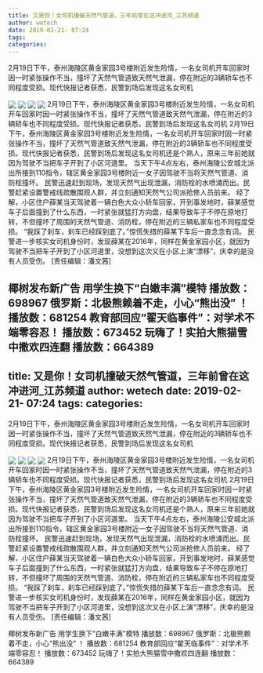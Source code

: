 ```yaml
---
title: 又是你！女司机撞破天然气管道，三年前曾在这冲进河_江苏频道
author: wetech
date: 2019-02-21- 07:24
tags: 
categories: 
---
```

2月19日下午，泰州海陵区黄金家园3号楼附近发生险情，一名女司机开车回家时因一时紧张操作不当，撞坏了天然气管道致天然气泄漏，停在附近的3辆轿车也不同程度受损。现代快报记者获悉，民警到场后发现这名女司机
<!-- more -->
                
<img align="center" border="0" src="http://p1.ifengimg.com/a/2019_08/e0566e8c06c8dbb_size38_w393_h522.jpg" />
                
<img align="center" border="0" src="http://p3.ifengimg.com/a/2019_08/377eea238816a82_size33_w394_h523.jpg" />
                
<img align="center" border="0" src="http://p1.ifengimg.com/a/2019_08/be42f4e1ff974eb_size25_w392_h525.jpg" />
            
<img align="center" border="0" src="http://p2.ifengimg.com/a/2016/0810/204c433878d5cf9size1_w16_h16.png" />
2月19日下午，泰州海陵区黄金家园3号楼附近发生险情，一名女司机开车回家时因一时紧张操作不当，撞坏了天然气管道致天然气泄漏，停在附近的3辆轿车也不同程度受损。现代快报记者获悉，民警到场后发现这名女司机
2月19日下午，泰州海陵区黄金家园3号楼附近发生险情，一名女司机开车回家时因一时紧张操作不当，撞坏了天然气管道致天然气泄漏，停在附近的3辆轿车也不同程度受损。现代快报记者获悉，民警到场后发现这名女司机还是个熟人，原来三年前她就因为驾驶不当把车子开到了小区河道里。
当天下午4点左右，泰州海陵公安城北派出所接到110指令，辖区黄金家园3号楼附近一女子因驾驶不当将天然气管道、消防栓撞坏。
民警迅速赶到现场，发现天然气出现泄漏，消防栓的水喷涌而出。民警赶紧设置警戒线疏散围观人群，并立刻通知天然气公司派抢修人员前来。
经了解，小区住户薛某当天驾驶着一辆白色大众小轿车回家，开到事发地时，薛某感觉车子后面撞到了什么东西，一时紧张就猛打方向盘，结果导致车子不停在原地打转，不但撞坏了周围的天然气管道、消防栓，停在附近的三辆私家车也不同程度受损。
“我踩了刹车，刹车已经踩到底了。”惊慌失措的薛某下车后一直念念有词。
民警进一步核实女司机身份时，发现薛某在2016年，同样在黄金家园小区，就因为驾驶不当把车子开到了小区河道里，没想到这次又在小区上演“漂移”，庆幸的是没有人员受伤。
[责任编辑：潘文茜]
            
椰树发布新广告 用学生换下“白嫩丰满”模特
播放数：698967
俄罗斯：北极熊赖着不走，小心“熊出没” ！
播放数：681254
教育部回应“翟天临事件”：对学术不端零容忍！
播放数：673452
玩嗨了！实拍大熊猫雪中撒欢四连翻
播放数：664389
---
title: 又是你！女司机撞破天然气管道，三年前曾在这冲进河_江苏频道
author: wetech
date: 2019-02-21- 07:24
tags: 
categories: 
---
2月19日下午，泰州海陵区黄金家园3号楼附近发生险情，一名女司机开车回家时因一时紧张操作不当，撞坏了天然气管道致天然气泄漏，停在附近的3辆轿车也不同程度受损。现代快报记者获悉，民警到场后发现这名女司机
<!-- more -->
                
<img align="center" border="0" src="http://p1.ifengimg.com/a/2019_08/e0566e8c06c8dbb_size38_w393_h522.jpg" />
                
<img align="center" border="0" src="http://p3.ifengimg.com/a/2019_08/377eea238816a82_size33_w394_h523.jpg" />
                
<img align="center" border="0" src="http://p1.ifengimg.com/a/2019_08/be42f4e1ff974eb_size25_w392_h525.jpg" />
            
<img align="center" border="0" src="http://p2.ifengimg.com/a/2016/0810/204c433878d5cf9size1_w16_h16.png" />
2月19日下午，泰州海陵区黄金家园3号楼附近发生险情，一名女司机开车回家时因一时紧张操作不当，撞坏了天然气管道致天然气泄漏，停在附近的3辆轿车也不同程度受损。现代快报记者获悉，民警到场后发现这名女司机
2月19日下午，泰州海陵区黄金家园3号楼附近发生险情，一名女司机开车回家时因一时紧张操作不当，撞坏了天然气管道致天然气泄漏，停在附近的3辆轿车也不同程度受损。现代快报记者获悉，民警到场后发现这名女司机还是个熟人，原来三年前她就因为驾驶不当把车子开到了小区河道里。
当天下午4点左右，泰州海陵公安城北派出所接到110指令，辖区黄金家园3号楼附近一女子因驾驶不当将天然气管道、消防栓撞坏。
民警迅速赶到现场，发现天然气出现泄漏，消防栓的水喷涌而出。民警赶紧设置警戒线疏散围观人群，并立刻通知天然气公司派抢修人员前来。
经了解，小区住户薛某当天驾驶着一辆白色大众小轿车回家，开到事发地时，薛某感觉车子后面撞到了什么东西，一时紧张就猛打方向盘，结果导致车子不停在原地打转，不但撞坏了周围的天然气管道、消防栓，停在附近的三辆私家车也不同程度受损。
“我踩了刹车，刹车已经踩到底了。”惊慌失措的薛某下车后一直念念有词。
民警进一步核实女司机身份时，发现薛某在2016年，同样在黄金家园小区，就因为驾驶不当把车子开到了小区河道里，没想到这次又在小区上演“漂移”，庆幸的是没有人员受伤。
[责任编辑：潘文茜]
            
椰树发布新广告 用学生换下“白嫩丰满”模特
播放数：698967
俄罗斯：北极熊赖着不走，小心“熊出没” ！
播放数：681254
教育部回应“翟天临事件”：对学术不端零容忍！
播放数：673452
玩嗨了！实拍大熊猫雪中撒欢四连翻
播放数：664389
